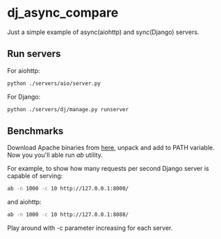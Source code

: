 # dj_async_compare

Just a simple example of async(aiohttp) and sync(Django) servers. 

## Run servers

For aiohttp:
```bash
python ./servers/aio/server.py
```

For Django:
```bash
python ./servers/dj/manage.py runserver
```


## Benchmarks

Download Apache binaries from [here](https://www.apachelounge.com/download/), unpack and add to PATH variable.
Now you you'll able run _ab_ utility. 

For example, to show how many requests per second Django server is capable of serving:

```bash
ab -n 1000 -c 10 http://127.0.0.1:8000/
```

and aiohttp:

```bash
ab -n 1000 -c 10 http://127.0.0.1:8088/
```

Play around with -c parameter increasing for each server.